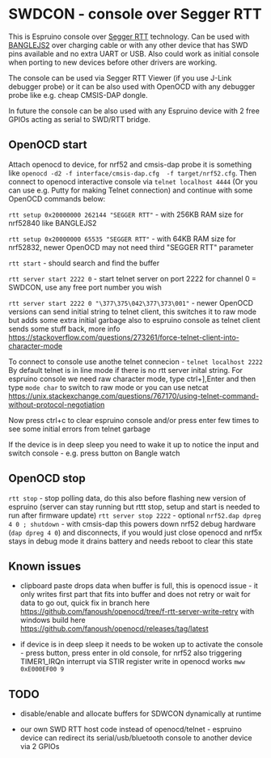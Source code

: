 # SWDCON - console over Segger RTT

This is Espruino console over [Segger RTT](https://wiki.segger.com/RTT) technology. Can be used with [BANGLEJS2](https://www.espruino.com/Bangle.js2#hardware-swd) over charging cable or with any other device that has SWD pins available and no extra UART or USB. Also could work as initial console when porting to new devices before other drivers are working.

The console can be used via Segger RTT Viewer (if you use J-Link debugger probe) or it can be also used with OpenOCD with any debugger probe like e.g. cheap CMSIS-DAP dongle.

In future the console can be also used with any Espruino device with 2 free GPIOs acting as serial to SWD/RTT bridge.

## OpenOCD start

Attach openocd to device, for nrf52 and cmsis-dap probe it is something like `openocd -d2 -f interface/cmsis-dap.cfg  -f target/nrf52.cfg`. Then connect
to openocd interactive console via `telnet localhost 4444` (Or you can use e.g. Putty for making Telnet connection) and continue with some OpenOCD commands below:

`rtt setup 0x20000000 262144 "SEGGER RTT"` - with 256KB RAM size for nrf52840 like BANGLEJS2

`rtt setup 0x20000000 65535 "SEGGER RTT"` - with 64KB RAM size for nrf52832, newer OpenOCD may not need third "SEGGER RTT" parameter

`rtt start` - should search and find the buffer

`rtt server start 2222 0` - start telnet server on port 2222 for channel 0 = SWDCON, use any free port number you wish

`rtt server start 2222 0 "\377\375\042\377\373\001"` - newer OpenOCD versions can send initial string to telnet client, this switches it to raw mode but adds some extra initial garbage also to espruino console as telnet client sends some stuff back, more info https://stackoverflow.com/questions/273261/force-telnet-client-into-character-mode

To connect to console use anothe telnet connecion - `telnet localhost 2222`
By default telnet is in line mode if there is no rtt server inital string. For espruino console we need raw character mode, 
type ctrl+],Enter and then type `mode char` to switch to raw mode 
or you can use netcat https://unix.stackexchange.com/questions/767170/using-telnet-command-without-protocol-negotiation

Now press ctrl+c to clear espruino console and/or press enter few times to see some initial errors from telnet garbage

If the device is in deep sleep you need to wake it up to notice the input and switch console - e.g. press button on Bangle watch

## OpenOCD stop

`rtt stop` - stop polling data, do this also before flashing new version of espruino (server can stay running but rttt stop, setup and start is needed to run  after firmware update)
`rtt server stop 2222` - optional
`nrf52.dap dpreg 4 0 ; shutdown` - with cmsis-dap this powers down nrf52 debug hardware (`dap dpreg 4 0`) and disconnects, if you would just close openocd and nrf5x stays in debug mode it drains battery and needs reboot to clear this state

## Known issues

- clipboard paste drops data when buffer is full, this is openocd issue - it only writes first part that fits into buffer and does not retry or wait for data to go out, quick fix in branch here https://github.com/fanoush/openocd/tree/f-rtt-server-write-retry with windows build here https://github.com/fanoush/openocd/releases/tag/latest

- if device is in deep sleep it needs to be woken up to activate the console - press button, press enter in old console, for nrf52 also triggering TIMER1_IRQn interrupt via STIR register write in openocd works `mww 0xE000EF00 9`

## TODO

- disable/enable and allocate buffers for SDWCON dynamically at runtime

- our own SWD RTT host code instead of openocd/telnet - espruino device can redirect its serial/usb/bluetooth console to another device via 2 GPIOs

